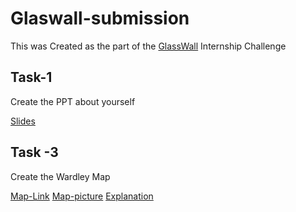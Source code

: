 # Glaswall-submission


This was Created as the part of the [GlassWall](https://glasswallsolutions.com/) Internship Challenge

## Task-1

Create the PPT about yourself

[Slides](https://docs.google.com/presentation/d/11lhr_f8AKrXw2nI7vBms-SRI7suTOOQycLPj0c9r9Ko/edit?usp=sharing)


## Task -3

Create the Wardley Map

[Map-Link](https://onlinewardleymaps.com/#nE8iVEDeyLJOSRL52I)
[Map-picture]()
[Explanation]()
